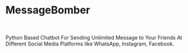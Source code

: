 <h1> MessageBomber </h1>

<br>
<p> Python Based Chatbot For Sending Unlimited Message to Your Friends At Different Social Media Platforms like WhatsApp, Instagram, Facebook.
  
 </p>
